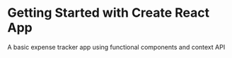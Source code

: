 # Getting Started with Create React App

A basic expense tracker app using functional components and context API
